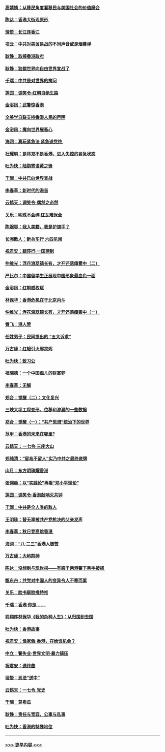 #### [高婧婧：从移民角度看移民与美国社会的价值磨合](../pages/nsc993/n11495757.md?t=09031344) 
#### [陈达：香港大街现原形 ](../pages/nsc993/n11495441.md?t=09031344) 
#### [理悟：长江连香江](../pages/nsc993/n11495377.md?t=09031344) 
#### [项云：中共对美贸易战的不同声音或是烟幕弹](../pages/nsc993/n11494929.md?t=09031344) 
#### [耿静：取缔香港政府](../pages/nsc993/n11494218.md?t=09031344) 
#### [耿静：独裁世界向自由世界宣战了](../pages/nsc993/n11494190.md?t=09031344) 
#### [千瑞：中共是对世界的拷问](../pages/nsc993/n11493021.md?t=09031344) 
#### [莲园：调笑令‧红朝自绝生路](../pages/nsc993/n11493011.md?t=09031344) 
#### [金浴凤：武警惊香港](../pages/nsc993/n11492994.md?t=09031344) 
#### [全美学自联支持香港人民的声明](../pages/nsc993/n11492630.md?t=09031344) 
#### [金浴凤：魔向世界展畜心](../pages/nsc993/n11492599.md?t=09031344) 
#### [海网：真玩紧急法 紧急送党终 ](../pages/nsc993/n11492535.md?t=09031344) 
#### [杜耀明：是林郑不是香港，进入失控的紧急状态](../pages/nsc993/n11491420.md?t=09031344) 
#### [吐为快：陆胞寄语黄之锋](../pages/nsc993/n11491117.md?t=09031344) 
#### [千瑞：中共已向世界宣战](../pages/nsc993/n11490123.md?t=09031344) 
#### [李春草：新时代的港首](../pages/nsc993/n11489864.md?t=09031344) 
#### [云鹤天：调笑令·偶然之必然](../pages/nsc993/n11489701.md?t=09031344) 
#### [关乐：明珠不会碎 红瓦难保全](../pages/nsc993/n11489647.md?t=09031344) 
#### [陈婉容：我入美籍，我是护旗手？](../pages/nsc993/n11487908.md?t=09031344) 
#### [长洲散人：新兵车行 六四见闻](../pages/nsc993/n11487729.md?t=09031344) 
#### [祝君安：踏莎行‧一国两制](../pages/nsc993/n11487699.md?t=09031344) 
#### [仲维光：浮花浪蕊镇长有，才开还落瘴雾中（二）](../pages/nsc993/n11483286.md?t=09031344) 
#### [严比尔：中国留学生正展现中国形象最血色一面](../pages/nsc993/n11485145.md?t=09031344) 
#### [金浴凤：红朝威权赋](../pages/nsc993/n11485191.md?t=09031344) 
#### [林保华：香港危机在于北京内斗](../pages/nsc993/n11484593.md?t=09031344) 
#### [仲维光：浮花浪蕊镇长有，才开还落瘴雾中（ㄧ）](../pages/nsc993/n11483259.md?t=09031344) 
#### [霄飞：港人赞](../pages/nsc993/n11482957.md?t=09031344) 
#### [任姓男子：民间提出的 “五大诉求”](../pages/nsc993/n11482897.md?t=09031344) 
#### [万古缘：红蛾引火邪灵烬](../pages/nsc993/n11482886.md?t=09031344) 
#### [吐为快：致习公](../pages/nsc993/n11482867.md?t=09031344) 
#### [福瑞德：一个中国孤儿的财富梦](../pages/nsc993/n11482817.md?t=09031344) 
#### [李春草：无解](../pages/nsc993/n11482791.md?t=09031344) 
#### [郑合：觉醒（二）：文化复兴](../pages/nsc993/n11478025.md?t=09031344) 
#### [三峡大坝工程变形、位移和渗漏的一些数据](../pages/nsc993/n11478232.md?t=09031344) 
#### [郑合：觉醒（一）：“共产思想”统治下的世界](../pages/nsc993/n11477663.md?t=09031344) 
#### [范甲：香港的未来在哪里?](../pages/nsc993/n11477249.md?t=09031344) 
#### [云鹤天：一七令·三座大山](../pages/nsc993/n11477192.md?t=09031344) 
#### [郑纯清：“留岛不留人”实乃中共之最终底牌](../pages/nsc993/n11476160.md?t=09031344) 
#### [山月：东方明珠耀香港](../pages/nsc993/n11476077.md?t=09031344) 
#### [张翎燊：以“实践论”再看“邓小平理论”](../pages/nsc993/n11475733.md?t=09031344) 
#### [莲园：调笑令‧香港敲响灭共钟](../pages/nsc993/n11475723.md?t=09031344) 
#### [千瑞：中共是全人类的敌人](../pages/nsc993/n11475329.md?t=09031344) 
#### [王明珠：替无辜被共产党枪决的父亲发声](../pages/nsc993/n11474570.md?t=09031344) 
#### [李春草：秋日登高眺香港 ](../pages/nsc993/n11474491.md?t=09031344) 
#### [海网：“八·二三”香港人链赞 ](../pages/nsc993/n11474538.md?t=09031344) 
#### [万古缘：大屿荆神](../pages/nsc993/n11474401.md?t=09031344) 
#### [陈达：没想到与现世报——有感于两港警下黑手被捕 ](../pages/nsc993/n11472557.md?t=09031344) 
#### [甑东舟：共党对中国人的变异令人不寒而栗](../pages/nsc993/n11472496.md?t=09031344) 
#### [关乐：脸书扇脸推特推](../pages/nsc993/n11472488.md?t=09031344) 
#### [千瑞：香港  你是…… ](../pages/nsc993/n11472459.md?t=09031344) 
#### [程翔序林保华《我的杂种人生》：从归国到去国](../pages/nsc993/n11472369.md?t=09031344) 
#### [吐为快：香港故事](../pages/nsc993/n11471931.md?t=09031344) 
#### [祝君安：渔家傲‧香港，在给谁机会？](../pages/nsc993/n11469718.md?t=09031344) 
#### [中立：警失业‧世界文明‧暴力镇压](../pages/nsc993/n11467566.md?t=09031344) 
#### [祝君安：送终曲](../pages/nsc993/n11467546.md?t=09031344) 
#### [理悟：恶法“送中”](../pages/nsc993/n11467290.md?t=09031344) 
#### [云鹤天：一七令.党史](../pages/nsc993/n11464122.md?t=09031344) 
#### [千瑞：莫卖瓜](../pages/nsc993/n11463014.md?t=09031344) 
#### [耿静：责任与宽容，公事与私事](../pages/nsc993/n11462810.md?t=09031344) 
#### [吐为快：香港的特殊地位](../pages/nsc993/n11462562.md?t=09031344) 

----
#### [ >>> 更早内容 <<< ](../indexes/nsc993-earlier.md)
